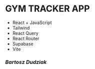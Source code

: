# **GYM TRACKER APP**

- React + JavaScript
- Tailwind
- React Query
- React Router
- Supabase
- Vite

### _Bartosz Dudziak_
